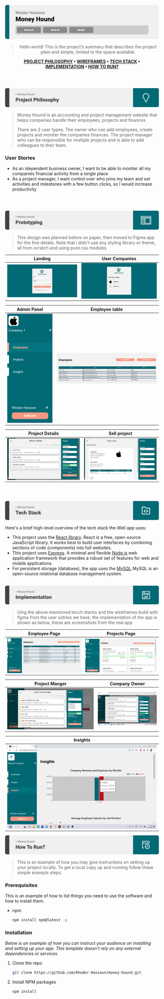 <img src="./readme/title1.svg"/>

<div align="center">

> Hello world! This is the project’s summary that describes the project plain and simple, limited to the space available.

**[PROJECT PHILOSOPHY](https://github.com/julescript/well_app#-project-philosophy) • [WIREFRAMES](https://github.com/julescript/well_app#-wireframes) • [TECH STACK](https://github.com/julescript/well_app#-tech-stack) • [IMPLEMENTATION](https://github.com/julescript/well_app#-impplementation) • [HOW TO RUN?](https://github.com/julescript/well_app#-how-to-run)**

</div>

<br><br>

<img src="./readme/title2.svg"/>


> Money Hound is an accounting and project management website that helps companies handle their employees, projects and finances 
>
> There are 2 user types. The owner who can add employees, create projects and moniter the companies finances. The project manager who can be responsible for multiple projects and is able to add colleagues to their team.

### User Stories

- As an idependent business owner, I want to be able to moniter all my companies financial activity from a single place
- As a project manager, I want control over who joins my team and set activities and milestones with a few button clicks, so I would increase productivity

<br><br>

<img src="./readme/title3.svg"/>

> This design was planned before on paper, then moved to Figma app for the fine details.
> Note that i didn't use any styling library or theme, all from scratch and using pure css modules

| Landing                                                                                | User Companies                                                                               |
| -------------------------------------------------------------------------------------- | ----------------------------------------------------------------------------------------- |
| ![Landing](https://github.com/Khodor-Hassoun/money-hound/blob/final-updates-2/readme/project_images/Screenshot%20(88).png) | ![User companies](https://github.com/Khodor-Hassoun/money-hound/blob/final-updates-2/readme/project_images/Screenshot%20(92).png) |

| Admin Panel                                                                                | Employee table                                                                               |
| ---------------------------------------------------------------------------------------------- | --------------------------------------------------------------------------------------------- |
| ![Artists results](https://github.com/Khodor-Hassoun/money-hound/blob/final-updates-2/readme/project_images/Screenshot%20(100).png) | ![Artist's Albums](https://github.com/Khodor-Hassoun/money-hound/blob/final-updates-2/readme/project_images/Screenshot%202022-11-25%20220016.png) |

| Project Details                                                                                | Sell project                                                                               |
| ---------------------------------------------------------------------------------------------- | --------------------------------------------------------------------------------------------- |
| ![Artists results](https://github.com/Khodor-Hassoun/money-hound/blob/final-updates-2/readme/project_images/Screenshot%20(98).png) | ![Artist's Albums](https://github.com/Khodor-Hassoun/money-hound/blob/final-updates-2/readme/project_images/Screenshot%20(99).png) |
<br><br>

<img src="./readme/title4.svg"/>

Here's a brief high-level overview of the tech stack the Well app uses:

- This project uses the [React library](https://reactjs.org/). React is a free, open-source JavaScript library. It works best to build user interfaces by combining sections of code (components) into full websites.
- This project uses [Express](https://expressjs.com/). A minimal and flexible [Node.js](https://nodejs.org/en/about/) web application framework that provides a robust set of features for web and mobile applications. 
- For persistent storage (database), the app uses the [MySQL](https://dev.mysql.com/doc/)  MySQL is an open-source relational database management system.
<br><br>
<img src="./readme/title5.svg"/>

> Uing the above mentioned tecch stacks and the wireframes build with figma from the user sotries we have, the implementation of the app is shown as below, these are screenshots from the real app

| Employee Page                                                                                | Projects Page                                                                               |
| -------------------------------------------------------------------------------------- | ----------------------------------------------------------------------------------------- |
| ![Landing](https://github.com/Khodor-Hassoun/money-hound/blob/final-updates-2/readme/project_images/Screenshot%20(102).png) | ![Home/Search](https://github.com/Khodor-Hassoun/money-hound/blob/final-updates-2/readme/project_images/Screenshot%20(103).png) |

| Project Manger                                                                | Company Owner                                                                               |
| ----------------------------------------------------------------- | ----------------------------------------------------------------------------------------- |
| ![Landing](https://github.com/Khodor-Hassoun/money-hound/blob/final-updates-2/readme/project_images/Screenshot%20(104).png) | ![Home/Search](https://github.com/Khodor-Hassoun/money-hound/blob/final-updates-2/readme/project_images/ezgif-2-59190a1074.gif) |

| Insights                                                                                                                                                     
 ------------------------------------------------------------------------------------------------------------------------------------------------------------------------------- |
| ![Landing](https://github.com/Khodor-Hassoun/money-hound/blob/final-updates-2/readme/project_images/ezgif-2-4812e6f131.gif) 
<img src="./readme/title6.svg"/>

> This is an example of how you may give instructions on setting up your project locally.
> To get a local copy up and running follow these simple example steps.

### Prerequisites

This is an example of how to list things you need to use the software and how to install them.

- npm
  ```sh
  npm install npm@latest -g
  ```

### Installation

_Below is an example of how you can instruct your audience on installing and setting up your app. This template doesn't rely on any external dependencies or services._


1. Clone the repo
   ```sh
   git clone https://github.com/Khodor-Hassoun/money-hound.git
   ```
2. Install NPM  packages
   ```sh
   npm install
   ```

